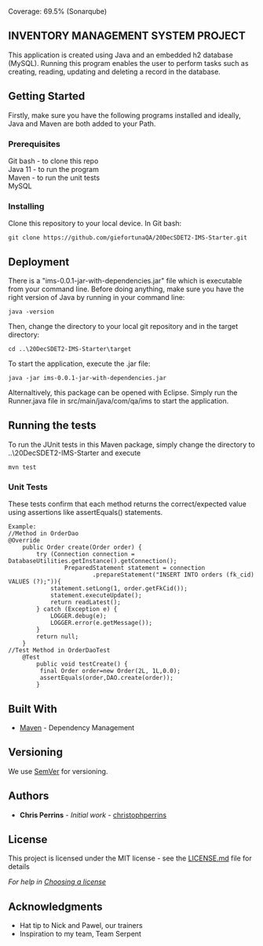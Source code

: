 Coverage: 69.5% (Sonarqube)
## INVENTORY MANAGEMENT SYSTEM PROJECT

This application is created using Java and an embedded h2 database (MySQL). Running this program enables the user to perform tasks such as creating, reading, updating and deleting a record in the database.

## Getting Started

Firstly, make sure you have the following programs installed and ideally, Java and Maven are both added to your Path.

### Prerequisites

Git bash - to clone this repo <br />
Java 11 - to run the program <br />
Maven  - to run the unit tests <br />
MySQL

### Installing

Clone this repository to your local device. In Git bash:

```
git clone https://github.com/giefortunaQA/20DecSDET2-IMS-Starter.git
```

## Deployment

There is a "ims-0.0.1-jar-with-dependencies.jar" file which is executable from your command line. 
Before doing anything, make sure you have the right version of Java by running in your command line:
```
java -version
```

Then, change the directory to your local git repository and in the target directory:
```
cd ..\20DecSDET2-IMS-Starter\target
```

To start the application, execute the .jar file:
```
java -jar ims-0.0.1-jar-with-dependencies.jar
```

Alternaltively, this package can be opened with Eclipse. Simply run the Runner.java file in src/main/java/com/qa/ims to start the application.

## Running the tests

To run the JUnit tests in this Maven package, simply change the directory to ..\20DecSDET2-IMS-Starter and execute
```
mvn test
```

### Unit Tests 

These tests confirm that each method returns the correct/expected value using assertions like assertEquals() statements. 

```
Example:
//Method in OrderDao
@Override
	public Order create(Order order) {
	    try (Connection connection = DatabaseUtilities.getInstance().getConnection();
                PreparedStatement statement = connection
                        .prepareStatement("INSERT INTO orders (fk_cid) VALUES (?);")){
            statement.setLong(1, order.getFkCid());
            statement.executeUpdate();
            return readLatest();
        } catch (Exception e) {
        	LOGGER.debug(e);
        	LOGGER.error(e.getMessage());
        }
        return null;
	}
//Test Method in OrderDaoTest
	@Test
	    public void testCreate() {
		 final Order order=new Order(2L, 1L,0.0);
		 assertEquals(order,DAO.create(order));
	    }
```

## Built With

* [Maven](https://maven.apache.org/) - Dependency Management

## Versioning

We use [SemVer](http://semver.org/) for versioning.

## Authors

* **Chris Perrins** - *Initial work* - [christophperrins](https://github.com/christophperrins)

## License

This project is licensed under the MIT license - see the [LICENSE.md](LICENSE.md) file for details 

*For help in [Choosing a license](https://choosealicense.com/)*

## Acknowledgments

* Hat tip to Nick and Pawel, our trainers
* Inspiration to my team, Team Serpent 
